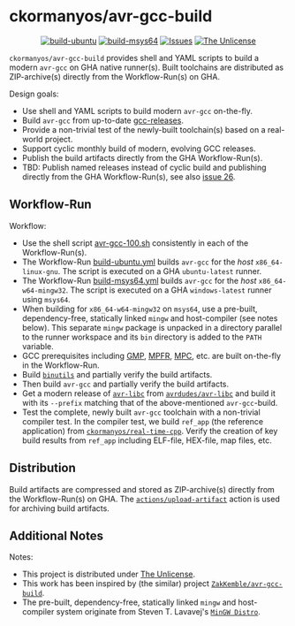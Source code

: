 ckormanyos/avr-gcc-build
==================

<p align="center">
    <a href="https://github.com/ckormanyos/avr-gcc-build/actions">
        <img src="https://github.com/ckormanyos/avr-gcc-build/actions/workflows/build-ubuntu.yml/badge.svg" alt="build-ubuntu"></a>
    <a href="https://github.com/ckormanyos/avr-gcc-build/actions">
        <img src="https://github.com/ckormanyos/avr-gcc-build/actions/workflows/build-msys64.yml/badge.svg" alt="build-msys64"></a>
    <a href="https://github.com/ckormanyos/avr-gcc-build/issues?q=is%3Aissue+is%3Aopen+sort%3Aupdated-desc">
        <img src="https://custom-icon-badges.herokuapp.com/github/issues-raw/ckormanyos/avr-gcc-build?logo=github" alt="Issues" /></a>
    <a href="https://github.com/ckormanyos/avr-gcc-build/blob/main/UNLICENSE">
        <img src="https://img.shields.io/badge/license-The Unlicense-blue.svg" alt="The Unlicense"></a>
</p>

`ckormanyos/avr-gcc-build` provides shell and YAML scripts to build a modern `avr-gcc`
on GHA native runner(s). Built toolchains are distributed as ZIP-archive(s)
directly from the Workflow-Run(s) on GHA.

Design goals:
  - Use shell and YAML scripts to build modern `avr-gcc` on-the-fly.
  - Build `avr-gcc` from up-to-date [gcc-releases](https://ftp.gnu.org/gnu/gcc).
  - Provide a non-trivial test of the newly-built toolchain(s) based on a real-world project.
  - Support cyclic monthly build of modern, evolving GCC releases.
  - Publish the build artifacts directly from the GHA Workflow-Run(s).
  - TBD: Publish named releases instead of cyclic build and publishing directly from the GHA Workflow-Run(s), see also [issue 26](https://github.com/ckormanyos/avr-gcc-build/issues/26).

## Workflow-Run

Workflow:
  - Use the shell script [avr-gcc-100.sh](./avr-gcc-100.sh) consistently in each of the Workflow-Run(s).
  - The Workflow-Run [build-ubuntu.yml](./.github/workflows/build-ubuntu.yml) builds `avr-gcc` for the _host_ `x86_64-linux-gnu`. The script is executed on a GHA `ubuntu-latest` runner.
  - The Workflow-Run [build-msys64.yml](./.github/workflows/build-msys64.yml) builds `avr-gcc` for the _host_ `x86_64-w64-mingw32`. The script is executed on a GHA `windows-latest` runner using `msys64`.
  - When building for `x86_64-w64-mingw32` on `msys64`, use a pre-built, dependency-free, statically linked `mingw` and host-compiler (see notes below). This separate `mingw` package is unpacked in a directory parallel to the runner workspace and its `bin` directory is added to the `PATH` variable.
  - GCC prerequisites including [GMP](https://gmplib.org), [MPFR](https://www.mpfr.org), [MPC](https://www.multiprecision.org), etc. are built on-the-fly in the Workflow-Run.
  - Build [`binutils`](https://www.gnu.org/software/binutils) and partially verify the build artifacts.
  - Then build `avr-gcc` and partially verify the build artifacts.
  - Get a modern release of [`avr-libc`](https://github.com/avrdudes/avr-libc/tags) from [`avrdudes/avr-libc`](https://github.com/avrdudes/avr-libc) and build it with its `--prefix` matching that of the above-mentioned `avr-gcc`-build.
  - Test the complete, newly built `avr-gcc` toolchain with a non-trivial compiler test. In the compiler test, we build `ref_app` (the reference application) from [`ckormanyos/real-time-cpp`](https://github.com/ckormanyos). Verify the creation of key build results from `ref_app` including ELF-file, HEX-file, map files, etc.

## Distribution

Build artifacts are compressed and stored as ZIP-archive(s)
directly from the Workflow-Run(s) on GHA.
The [`actions/upload-artifact`](https://github.com/actions/upload-artifact) action
is used for archiving build artifacts.

## Additional Notes

Notes:
  - This project is distributed under [The Unlicense](./UNLICENSE).
  - This work has been inspired by (the similar) project [`ZakKemble/avr-gcc-build`](https://github.com/ZakKemble/avr-gcc-build).
  - The pre-built, dependency-free, statically linked `mingw` and host-compiler system originate from Steven T. Lavavej's [`MinGW Distro`](https://nuwen.net/mingw.html).
